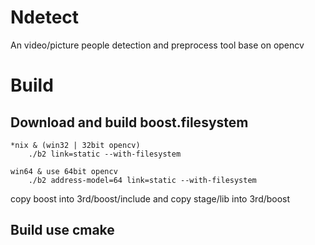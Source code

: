 # Ndetect

An video/picture people detection and preprocess tool base on opencv

# Build
## Download and build boost.filesystem

```
*nix & (win32 | 32bit opencv)
    ./b2 link=static --with-filesystem

win64 & use 64bit opencv
    ./b2 address-model=64 link=static --with-filesystem
```
copy boost into 3rd/boost/include and copy stage/lib into 3rd/boost


## Build use cmake